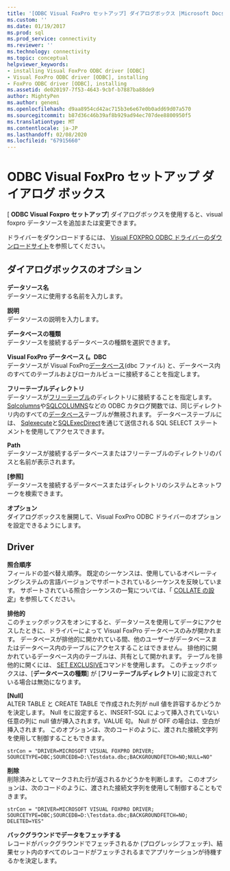 ```yaml
---
title: '[ODBC Visual FoxPro セットアップ] ダイアログボックス |Microsoft Docs'
ms.custom: ''
ms.date: 01/19/2017
ms.prod: sql
ms.prod_service: connectivity
ms.reviewer: ''
ms.technology: connectivity
ms.topic: conceptual
helpviewer_keywords:
- installing Visual FoxPro ODBC driver [ODBC]
- Visual FoxPro ODBC driver [ODBC], installing
- FoxPro ODBC driver [ODBC], installing
ms.assetid: de020197-7f53-4643-9cbf-b7887ba88de9
author: MightyPen
ms.author: genemi
ms.openlocfilehash: d9aa8954cd42ac715b3e6e67e0b0add69d07a570
ms.sourcegitcommit: b87d36c46b39af8b929ad94ec707dee8800950f5
ms.translationtype: MT
ms.contentlocale: ja-JP
ms.lasthandoff: 02/08/2020
ms.locfileid: "67915660"
---
```

# <a name="odbc-visual-foxpro-setup-dialog-box"></a>ODBC Visual FoxPro セットアップ ダイアログ ボックス
[ **ODBC Visual Foxpro セットアップ**] ダイアログボックスを使用すると、visual foxpro データソースを追加または変更できます。  
  
 ドライバーをダウンロードするには、 [Visual FOXPRO ODBC ドライバーのダウンロードサイト](https://go.microsoft.com/fwlink/?LinkId=121318)を参照してください。  
  
## <a name="dialog-box-options"></a>ダイアログボックスのオプション  
 **データソース名**  
 データソースに使用する名前を入力します。  
  
 **説明**  
 データソースの説明を入力します。  
  
 **データベースの種類**  
 データソースを接続するデータベースの種類を選択できます。  
  
 **Visual FoxPro データベース (。DBC**  
 データソースが Visual FoxPro[データベース](../../odbc/microsoft/visual-foxpro-terminology.md)(dbc ファイル) と、データベース内のすべてのテーブルおよびローカルビューに接続することを指定します。  
  
 **フリーテーブルディレクトリ**  
 データソースが[フリーテーブル](../../odbc/microsoft/visual-foxpro-terminology.md)のディレクトリに接続することを指定します。 [Sqlcolumns](../../odbc/microsoft/sqlcolumns-visual-foxpro-odbc-driver.md)や[SQLCOLUMNS](../../odbc/microsoft/sqltables-visual-foxpro-odbc-driver.md)などの ODBC カタログ関数では、同じディレクトリ内のすべての[データベース](../../odbc/microsoft/visual-foxpro-terminology.md)テーブルが無視されます。 データベーステーブルには、 [Sqlexecute](../../odbc/microsoft/sqlexecute-visual-foxpro-odbc-driver.md)と[SQLExecDirect](../../odbc/microsoft/sqlexecdirect-visual-foxpro-odbc-driver.md)を通じて送信される SQL SELECT ステートメントを使用してアクセスできます。  
  
 **Path**  
 データソースが接続するデータベースまたはフリーテーブルのディレクトリのパスと名前が表示されます。  
  
 **[参照]**  
 データソースを接続するデータベースまたはディレクトリのシステムとネットワークを検索できます。  
  
 **オプション**  
 ダイアログボックスを展開して、Visual FoxPro ODBC ドライバーのオプションを設定できるようにします。  
  
## <a name="driver"></a>Driver  
 **照合順序**  
 フィールドの並べ替え順序。 既定のシーケンスは、使用しているオペレーティングシステムの言語バージョンでサポートされているシーケンスを反映しています。 サポートされている照合シーケンスの一覧については、「 [COLLATE の設定](../../odbc/microsoft/set-collate-command.md)」を参照してください。  
  
 **排他的**  
 このチェックボックスをオンにすると、データソースを使用してデータにアクセスしたときに、ドライバーによって Visual FoxPro データベースのみが開かれます。 データベースが排他的に開かれている間、他のユーザーがデータベースまたはデータベース内のテーブルにアクセスすることはできません。 排他的に開かれているデータベース内のテーブルは、共有として開かれます。 テーブルを排他的に開くには、 [SET EXCLUSIVE](../../odbc/microsoft/set-exclusive-command.md)コマンドを使用します。 このチェックボックスは、[**データベースの種類**] が [**フリーテーブルディレクトリ**] に設定されている場合は無効になります。  
  
 **[Null]**  
 ALTER TABLE と CREATE TABLE で作成された列が null 値を許容するかどうかを決定します。 Null をに設定すると、INSERT-SQL によって挿入されていない任意の列に null 値が挿入されます。VALUE 句。 Null が OFF の場合は、空白が挿入されます。 このオプションは、次のコードのように、渡された接続文字列を使用して制御することもできます。  
  
```  
strCon = "DRIVER=MICROSOFT VISUAL FOXPRO DRIVER;  
SOURCETYPE=DBC;SOURCEDB=D:\Testdata.dbc;BACKGROUNDFETCH=NO;NULL=NO"  
```  
  
 **削除**  
 削除済みとしてマークされた行が返されるかどうかを判断します。 このオプションは、次のコードのように、渡された接続文字列を使用して制御することもできます。  
  
```  
strCon = "DRIVER=MICROSOFT VISUAL FOXPRO DRIVER;  
SOURCETYPE=DBC;SOURCEDB=D:\Testdata.dbc;BACKGROUNDFETCH=NO;  
DELETED=YES"  
```  
  
 **バックグラウンドでデータをフェッチする**  
 レコードがバックグラウンドでフェッチされるか (プログレッシブフェッチ)、結果セット内のすべてのレコードがフェッチされるまでアプリケーションが待機するかを決定します。
